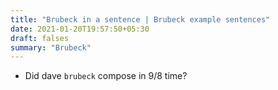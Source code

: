 ```yaml
---
title: "Brubeck in a sentence | Brubeck example sentences"
date: 2021-01-20T19:57:50+05:30
draft: falses
summary: "Brubeck"
---
```

- Did dave `brubeck` compose in 9/8 time?
                 
